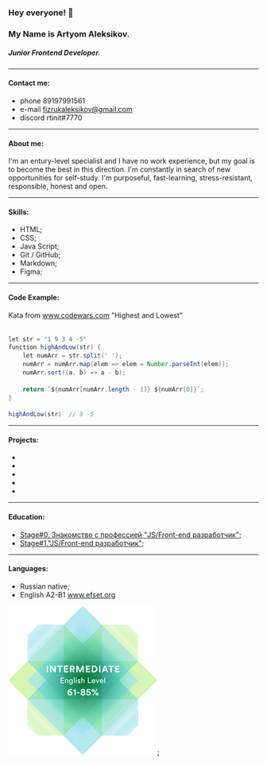 ### Hey everyone! :wave: 
### My Name is Artyom Aleksikov.
##### Junior Frontend Developer.

---

#### Contact me:
- phone 89197991561
- e-mail fizrukaleksikov@gmail.com
- discord rtinit#7770

---

#### About me:
I'm an entury-level specialist and I have no work experience, but my goal is to become the best in this direction. I'm constantly in search of new opportunities for self-study. I'm purposeful, fast-learning, stress-resistant, responsible, honest and open.

---

#### Skills:
- HTML;
- CSS;
- Java Script;
- Git / GitHub;
- Markdown;
- Figma;

---

#### Code Example:
Kata from www.codewars.com "Highest and Lowest"
``` java script

let str = "1 9 3 4 -5"
function highAndLow(str) {
    let numArr = str.split(' ');
    numArr = numArr.map(elem => elem = Number.parseInt(elem));
    numArr.sort((a, b) => a - b);
    
    return `${numArr[numArr.length - 1]} ${numArr[0]}`;
}

highAndLow(str)  // 9 -5
```

---

#### Projects:
- 
- 
- 
- 
- 

---

#### Education:
- [Stage#0. Знакомство с профессией "JS/Front-end разработчик"](https://github.com/rolling-scopes-school/tasks/tree/master/stage0);
- [Stage#1."JS/Front-end разработчик"](https://github.com/rolling-scopes-school/tasks/tree/master/stage1);

---

#### Languages:
- Russian native;
- English A2-B1 www.efset.org

![](./assets/english-level.png);